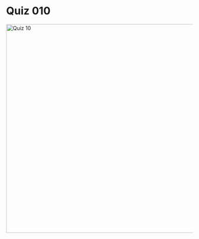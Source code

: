 # Quiz 010

<img width="563" alt="Quiz 10 " src="https://user-images.githubusercontent.com/112055062/194737545-1bc611b2-2b93-4533-b4da-546002aac60c.png">

